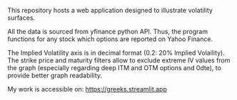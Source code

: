 This repository hosts a web application designed to illustrate volatility surfaces. 

All the data is sourced from yfinance python API. Thus, the program functions for any stock which options are reported on Yahoo Finance.

The Implied Volatility axis is in decimal format (0.2: 20% Implied Volaility). The strike price and maturity filters allow to exclude extreme IV values from the graph (especially regarding deep ITM and OTM options and 0dte), to provide better graph readability.

My work is accessible on: https://greeks.streamlit.app
